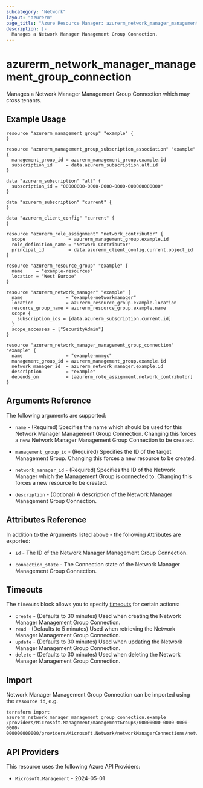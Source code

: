 ```yaml
---
subcategory: "Network"
layout: "azurerm"
page_title: "Azure Resource Manager: azurerm_network_manager_management_group_connection"
description: |-
  Manages a Network Manager Management Group Connection.
---
```


# azurerm_network_manager_management_group_connection

Manages a Network Manager Management Group Connection which may cross tenants.

## Example Usage

```hcl
resource "azurerm_management_group" "example" {
}

resource "azurerm_management_group_subscription_association" "example" {
  management_group_id = azurerm_management_group.example.id
  subscription_id     = data.azurerm_subscription.alt.id
}

data "azurerm_subscription" "alt" {
  subscription_id = "00000000-0000-0000-0000-000000000000"
}

data "azurerm_subscription" "current" {
}

data "azurerm_client_config" "current" {
}

resource "azurerm_role_assignment" "network_contributor" {
  scope                = azurerm_management_group.example.id
  role_definition_name = "Network Contributor"
  principal_id         = data.azurerm_client_config.current.object_id
}

resource "azurerm_resource_group" "example" {
  name     = "example-resources"
  location = "West Europe"
}

resource "azurerm_network_manager" "example" {
  name                = "example-networkmanager"
  location            = azurerm_resource_group.example.location
  resource_group_name = azurerm_resource_group.example.name
  scope {
    subscription_ids = [data.azurerm_subscription.current.id]
  }
  scope_accesses = ["SecurityAdmin"]
}

resource "azurerm_network_manager_management_group_connection" "example" {
  name                = "example-nmmgc"
  management_group_id = azurerm_management_group.example.id
  network_manager_id  = azurerm_network_manager.example.id
  description         = "example"
  depends_on          = [azurerm_role_assignment.network_contributor]
}
```

## Arguments Reference

The following arguments are supported:

* `name` - (Required) Specifies the name which should be used for this Network Manager Management Group Connection. Changing this forces a new Network Manager Management Group Connection to be created.

* `management_group_id` - (Required) Specifies the ID of the target Management Group. Changing this forces a new resource to be created.

* `network_manager_id` - (Required) Specifies the ID of the Network Manager which the Management Group is connected to. Changing this forces a new resource to be created.

* `description` - (Optional) A description of the Network Manager Management Group Connection.


## Attributes Reference

In addition to the Arguments listed above - the following Attributes are exported:

* `id` - The ID of the Network Manager Management Group Connection.

* `connection_state` - The Connection state of the Network Manager Management Group Connection.

## Timeouts

The `timeouts` block allows you to specify [timeouts](https://www.terraform.io/language/resources/syntax#operation-timeouts) for certain actions:

* `create` - (Defaults to 30 minutes) Used when creating the Network Manager Management Group Connection.
* `read` - (Defaults to 5 minutes) Used when retrieving the Network Manager Management Group Connection.
* `update` - (Defaults to 30 minutes) Used when updating the Network Manager Management Group Connection.
* `delete` - (Defaults to 30 minutes) Used when deleting the Network Manager Management Group Connection.

## Import

Network Manager Management Group Connection can be imported using the `resource id`, e.g.

```shell
terraform import azurerm_network_manager_management_group_connection.example /providers/Microsoft.Management/managementGroups/00000000-0000-0000-0000-000000000000/providers/Microsoft.Network/networkManagerConnections/networkManagerConnection1
```

## API Providers
<!-- This section is generated, changes will be overwritten -->
This resource uses the following Azure API Providers:

* `Microsoft.Management` - 2024-05-01
